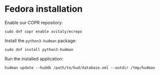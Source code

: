 # Fedora installation

Enable our COPR repository:
```
sudo dnf copr enable xvitaly/ecrepo
```

Install the `python3-hudman` package:
```
sudo dnf install python3-hudman
```

Run the installed application:
```
hudman update --huddb /path/to/hud/database.xml --outdir /tmp/hudman
```
